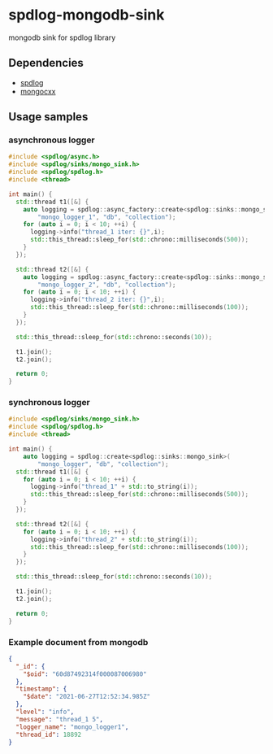 # spdlog-mongodb-sink
mongodb sink for spdlog library

## Dependencies
* [spdlog](https://github.com/gabime/spdlog)
* [mongocxx](http://mongocxx.org/mongocxx-v3/installation/)

## Usage samples
### asynchronous logger
```C++
#include <spdlog/async.h>
#include <spdlog/sinks/mongo_sink.h>
#include <spdlog/spdlog.h>
#include <thread>

int main() {
  std::thread t1([&] {
    auto logging = spdlog::async_factory::create<spdlog::sinks::mongo_sink>(
        "mongo_logger_1", "db", "collection");
    for (auto i = 0; i < 10; ++i) {
      logging->info("thread_1 iter: {}",i);
      std::this_thread::sleep_for(std::chrono::milliseconds(500));
    }
  });

  std::thread t2([&] {
    auto logging = spdlog::async_factory::create<spdlog::sinks::mongo_sink>(
        "mongo_logger_2", "db", "collection");
    for (auto i = 0; i < 10; ++i) {
      logging->info("thread_2 iter: {}",i);
      std::this_thread::sleep_for(std::chrono::milliseconds(100));
    }
  });

  std::this_thread::sleep_for(std::chrono::seconds(10));

  t1.join();
  t2.join();

  return 0;
}
```

### synchronous logger
```C++
#include <spdlog/sinks/mongo_sink.h>
#include <spdlog/spdlog.h>
#include <thread>

int main() {
    auto logging = spdlog::create<spdlog::sinks::mongo_sink>(
        "mongo_logger", "db", "collection");
  std::thread t1([&] {
    for (auto i = 0; i < 10; ++i) {
      logging->info("thread_1" + std::to_string(i));
      std::this_thread::sleep_for(std::chrono::milliseconds(500));
    }
  });

  std::thread t2([&] {
    for (auto i = 0; i < 10; ++i) {
      logging->info("thread_2" + std::to_string(i));
      std::this_thread::sleep_for(std::chrono::milliseconds(100));
    }
  });

  std::this_thread::sleep_for(std::chrono::seconds(10));

  t1.join();
  t2.join();

  return 0;
}
```

### Example document from mongodb
```JSON
{
  "_id": {
    "$oid": "60d87492314f000087006980"
  },
  "timestamp": {
    "$date": "2021-06-27T12:52:34.985Z"
  },
  "level": "info",
  "message": "thread_1 5",
  "logger_name": "mongo_logger1",
  "thread_id": 18892
}
```


